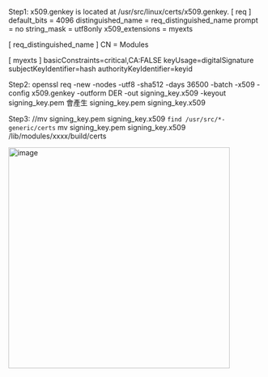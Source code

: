 Step1:
x509.genkey is located at /usr/src/linux/certs/x509.genkey.
[ req ]
default_bits = 4096
distinguished_name = req_distinguished_name
prompt = no
string_mask = utf8only
x509_extensions = myexts

[ req_distinguished_name ]
CN = Modules

[ myexts ]
basicConstraints=critical,CA:FALSE
keyUsage=digitalSignature
subjectKeyIdentifier=hash
authorityKeyIdentifier=keyid

Step2:
openssl req -new -nodes -utf8 -sha512 -days 36500 -batch -x509 -config x509.genkey -outform DER -out signing_key.x509 -keyout signing_key.pem
會產生 signing_key.pem signing_key.x509

Step3:
//mv signing_key.pem signing_key.x509 `find /usr/src/*-generic/certs`
mv signing_key.pem signing_key.x509 /lib/modules/xxxx/build/certs

<img width="437" alt="image" src="https://github.com/user-attachments/assets/a261ab3f-7497-4ac1-9913-167ff185d0f4">

